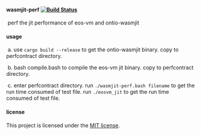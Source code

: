 #### wasmjit-perf [![Build Status](https://travis-ci.com/carltraveler/wasmjit-perf.svg?branch=master)](https://travis-ci.com/carltraveler/wasmjit-perf)

​	perf the  jit performance of eos-vm and ontio-wasmjit

#### usage

​	a. use `cargo build --release`  to get the ontio-wasmjit binary. copy to perfcontract directory.

​	b. bash compile.bash to compile the eos-vm jit binary. copy to perfcontract directory.

​	c. enter perfcontract directory.  run `./wasmjit-perf.bash filename` to get the run time consumed of test file. run `./eosvm_jit` to get the run time consumed of  test file.

#### license

This project is licensed under the [MIT license](LICENSE).
